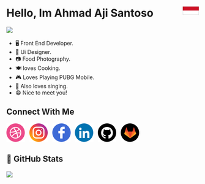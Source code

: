 # Hello, Im Ahmad Aji Santoso  <img align="right" src="/icon/id.png">

![](https://komarev.com/ghpvc/?username=santoadji21)

* 🖥 Front End Developer.
* 🎨 Ui Designer.
* 📷 Food Photography.
* 🍽 loves Cooking.
* 🎮 Loves Playing PUBG Mobile.
* 🎤 Also loves singing.
* 😁 Nice to meet you!


## Connect With Me

[![Dribble](https://raw.githubusercontent.com/santoadji21/santoadji21/master/icon/dribble.png)](https://dribbble.com/Alkahfistudio)  &nbsp;
[![Instagram](https://raw.githubusercontent.com/santoadji21/santoadji21/master/icon/instagram.png)](https://www.instagram.com/santoadji21/) &nbsp;
[![Facebook](https://raw.githubusercontent.com/santoadji21/santoadji21/master/icon/facebook.png)](https://www.facebook.com/aji.s.5249/) &nbsp;
[![Facebook](https://raw.githubusercontent.com/santoadji21/santoadji21/master/icon/linkedin.png)](https://id.linkedin.com/in/ahmad-aji-santoso-97b9b9159) &nbsp;
[![Github](https://raw.githubusercontent.com/santoadji21/santoadji21/master/icon/github.png)](https://github.com/santoadji21) &nbsp;
[![Gitlab](https://raw.githubusercontent.com/santoadji21/santoadji21/master/icon/gitlab.png)](https://gitlab.com/santoadji21) &nbsp;

## 🚀 GitHub Stats

<a href="https://github.com/santoadji21">
  <img height="180em" align="center" src="https://github-readme-stats.vercel.app/api/top-langs/?username=santoadji21&layout=compact&theme=cobalt&hide_border=true&count_private=true&hide=php,pug,mustache,java,css,powershell,html,gherkin&include_all_commits=true" />
  </a>
